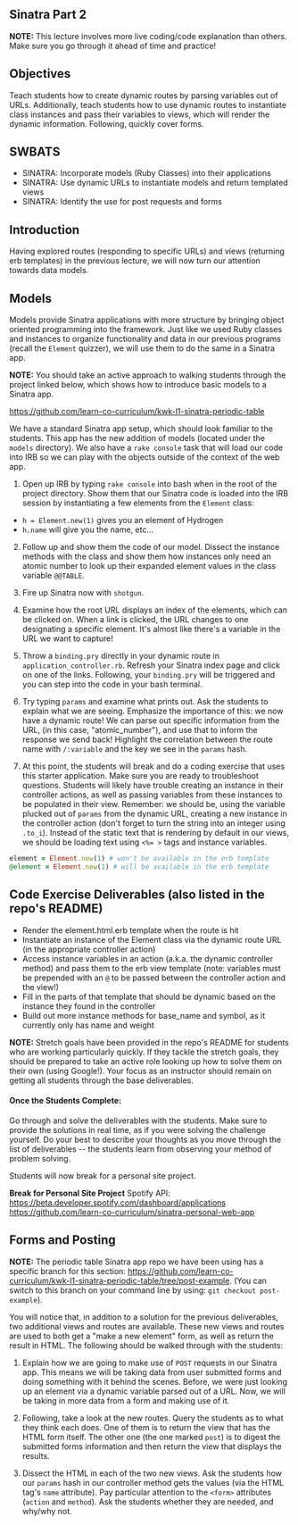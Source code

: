 ## Sinatra Part 2

**NOTE:** This lecture involves more live coding/code explanation than others. Make sure you go through it ahead of time and practice!

## Objectives

Teach students how to create dynamic routes by parsing variables out of URLs. Additionally, teach students how to use dynamic routes to instantiate class instances and pass their variables to views, which will render the dynamic information. Following, quickly cover forms.

## SWBATS

- SINATRA: Incorporate models (Ruby Classes) into their applications
- SINATRA: Use dynamic URLs to instantiate models and return templated views
- SINATRA: Identify the use for post requests and forms

## Introduction

Having explored routes (responding to specific URLs) and views (returning erb templates) in the previous lecture, we will now turn our attention towards data models.

## Models

Models provide Sinatra applications with more structure by bringing object oriented programming into the framework. Just like we used Ruby classes and instances to organize functionality and data in our previous programs (recall the `Element` quizzer), we will use them to do the same in a Sinatra app. 

**NOTE:** You should take an active approach to walking students through the project linked below, which shows how to introduce basic models to a Sinatra app. 

https://github.com/learn-co-curriculum/kwk-l1-sinatra-periodic-table

We have a standard Sinatra app setup, which should look familiar to the students. This app has the new addition of models (located under the `models` directory). We also have a `rake console` task that will load our code into IRB so we can play with the objects outside of the context of the web app.

1. Open up IRB by typing `rake console` into bash when in the root of the project directory. Show them that our Sinatra code is loaded into the IRB session by instantiating a few elements from the `Element` class: 
  - `h = Element.new(1)` gives you an element of Hydrogen
  - `h.name` will give you the name, etc...
  
2. Follow up and show them the code of our model. Dissect the instance methods with the class and show them how instances only need an atomic number to look up their expanded element values in the class variable `@@TABLE`.

3. Fire up Sinatra now with `shotgun`.

4. Examine how the root URL displays an index of the elements, which can be clicked on. When a link is clicked, the URL changes to one designating a specific element. It's almost like there's a variable in the URL we want to capture!

5. Throw a `binding.pry` directly in your dynamic route in `application_controller.rb`. Refresh your Sinatra index page and click on one of the links. Following, your `binding.pry` will be triggered and you can step into the code in your bash terminal.

6. Try typing `params` and examine what prints out. Ask the students to explain what we are seeing. Emphasize the importance of this: we now have a dynamic route! We can parse out specific information from the URL, (in this case, "atomic_number"), and use that to inform the response we send back! Highlight the correlation between the route name with `/:variable` and the key we see in the `params` hash.

7. At this point, the students will break and do a coding exercise that uses this starter application. Make sure you are ready to troubleshoot questions. Students will likely have trouble creating an instance in their controller actions, as well as passing variables from these instances to be populated in their view. Remember: we should be, using the variable plucked out of `params` from the dynamic URL, creating a new instance in the controller action (don't forget to turn the string into an integer using `.to_i`). Instead of the static text that is rendering by default in our views, we should be loading text using `<%= >` tags and instance variables.

```ruby
element = Element.new(1) # won't be available in the erb template
@element = Element.new(1) # will be available in the erb template
```

## Code Exercise Deliverables (also listed in the repo's README)

- Render the element.html.erb template when the route is hit
- Instantiate an instance of the Element class via the dynamic route URL (in the appropriate controller action)
- Access instance variables in an action (a.k.a. the dynamic controller method) and pass them to the erb view template (note: variables must be prepended with an `@` to be passed between the controller action and the view!)
- Fill in the parts of that template that should be dynamic based on the instance they found in the controller
- Build out more instance methods for base_name and symbol, as it currently only has name and weight

**NOTE:** Stretch goals have been provided in the repo's README for students who are working particularly quickly. If they tackle the stretch goals, they should be prepared to take an active role looking up how to solve them on their own (using Google!). Your focus as an instructor should remain on getting all students through the base deliverables.

#### Once the Students Complete:

Go through and solve the deliverables with the students. Make sure to provide the solutions in real time, as if you were solving the challenge yourself. Do your best to describe your thoughts as you move through the list of deliverables -- the students learn from observing your method of problem solving. 

Students will now break for a personal site project.

**Break for Personal Site Project**
Spotify API: https://beta.developer.spotify.com/dashboard/applications
https://github.com/learn-co-curriculum/sinatra-personal-web-app


## Forms and Posting

**NOTE:** The periodic table Sinatra app repo we have been using has a specific branch for this section: https://github.com/learn-co-curriculum/kwk-l1-sinatra-periodic-table/tree/post-example. (You can switch to this branch on your command line by using: `git checkout post-example`). 

You will notice that, in addition to a solution for the previous deliverables, two additional views and routes are available. These new views and routes are used to both get a "make a new element" form, as well as return the result in HTML. The following should be walked through with the students:

1. Explain how we are going to make use of `POST` requests in our Sinatra app. This means we will be taking data from user submitted forms and doing something with it behind the scenes. Before, we were just looking up an element via a dynamic variable parsed out of a URL. Now, we will be taking in more data from a form and making use of it. 

2. Following, take a look at the new routes. Query the students as to what they think each does. One of them is to return the view that has the HTML form itself. The other one (the one marked `post`) is to digest the submitted forms information and then return the view that displays the results.

3. Dissect the HTML in each of the two new views. Ask the students how our `params` hash in our controller method gets the values (via the HTML tag's `name` attribute). Pay particular attention to the `<form>` attributes (`action` and `method`). Ask the students whether they are needed, and why/why not. 
